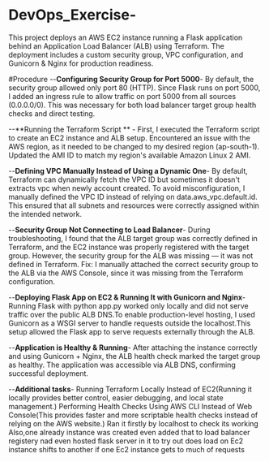 # DevOps_Exercise-
This project deploys an AWS EC2 instance running a Flask application behind an Application Load Balancer (ALB) using Terraform. The deployment includes a custom security group, VPC configuration, and Gunicorn & Nginx for production readiness.

#Procedure
--**Configuring Security Group for Port 5000**-
By default, the security group allowed only port 80 (HTTP).
    Since Flask runs on port 5000, I added an ingress rule to allow traffic on port 5000 from all sources (0.0.0.0/0).
    This was necessary for both load balancer target group health checks and direct testing.

--**Running the Terraform Script ** -
First, I executed the Terraform script to create an EC2 instance and ALB setup.
    Encountered an issue with the AWS region, as it needed to be changed to my desired region (ap-south-1).
    Updated the AMI ID to match my region's available Amazon Linux 2 AMI.
    
--**Defining VPC Manually Instead of Using a Dynamic One**-
By default, Terraform can dynamically fetch the VPC ID but sometimes it doesn't extracts vpc when newly account created.
    To avoid misconfiguration, I manually defined the VPC ID instead of relying on data.aws_vpc.default.id.
    This ensured that all subnets and resources were correctly assigned within the intended network.
    
--**Security Group Not Connecting to Load Balancer**-
During troubleshooting, I found that the ALB target group was correctly defined in Terraform, and the EC2 instance was properly registered with the target group. However, the security group for the ALB was missing — it was not defined in Terraform.
Fix: I manually attached the correct security group to the ALB via the AWS Console, since it was missing from the Terraform configuration.

--**Deploying Flask App on EC2 & Running It with Gunicorn and Nginx**-
Running Flask with python app.py worked only locally and did not serve traffic over the           public ALB DNS.To enable production-level hosting, I used Gunicorn as a WSGI server to handle requests outside the localhost.This setup allowed the Flask app       to serve requests externally through the ALB.

--**Application is Healthy & Running**-
After attaching the instance correctly and using Gunicorn + Nginx, the ALB health check marked the target group as healthy.
    The application was accessible via ALB DNS, confirming successful deployment.

--**Additional tasks**-
Running Terraform Locally Instead of EC2(Running it locally provides better control, easier debugging, and local state management.)
    Performing Health Checks Using AWS CLI Instead of Web Console(This provides faster and more scriptable health checks instead of relying on the AWS website.)
    Ran it firstly by localhost to check its working 
    Also,one already instance was created even added that to load balancer registery nad even hosted flask server in it to try out does load on Ec2 instance shifts     to another if one Ec2 instance gets to much of requests
  
